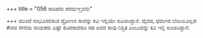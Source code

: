 +++
title = "056 ಸಾರಿದನು ಶರಮಞ್ಚವನು"

+++
ಮುಂದೆ ಸಂಭವಿಸಲಿರುವ ದ್ರೋಣನ ಸಾವನ್ನು ಕವಿ ಇಲ್ಲಿಯೇ ಸೂಚಿಸಿದ್ದಾನೆ. ದೈವದ, ಧರ್ಮದ ಬೆಂಬಲವಿಲ್ಲದ ಕೌರವ ಸೇನೆಯ ನಾಯಕರು ಎಷ್ಟೇ ಶೂರರಾದರೂ ಸಹ ಅವರ ಸಾವು ನಿಶ್ಚಿತ ಎಂಬುದನ್ನು ಕವಿ ಇಲ್ಲಿ ಸೂಚಿಸಿದ್ದಾನೆ.
